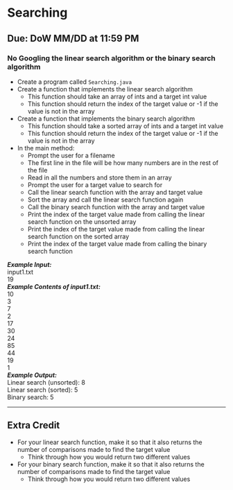 # Searching

## Due: DoW MM/DD at 11:59 PM

### No Googling the linear search algorithm or the binary search algorithm

- Create a program called `Searching.java`
- Create a function that implements the linear search algorithm
  - This function should take an array of ints and a target int value
  - This function should return the index of the target value or -1 if the value is not in the array
- Create a function that implements the binary search algorithm
  - This function should take a sorted array of ints and a target int value
  - This function should return the index of the target value or -1 if the value is not in the array
- In the main method: 
  - Prompt the user for a filename
  - The first line in the file will be how many numbers are in the rest of the file
  - Read in all the numbers and store them in an array
  - Prompt the user for a target value to search for
  - Call the linear search function with the array and target value
  - Sort the array and call the linear search function again
  - Call the binary search function with the array and target value
  - Print the index of the target value made from calling the linear search function on the unsorted array
  - Print the index of the target value made from calling the linear search function on the sorted array
  - Print the index of the target value made from calling the binary search function

***Example Input:***\
input1.txt\
19\
***Example Contents of input1.txt:***\
10\
3\
7\
2\
17\
30\
24\
85\
44\
19\
1\
***Example Output:***\
Linear search (unsorted): 8\
Linear search (sorted): 5\
Binary search: 5

- - - - - - - - - - - - 

## Extra Credit

- For your linear search function, make it so that it also returns the number of comparisons made to find the target value
    - Think through how you would return two different values
- For your binary search function, make it so that it also returns the number of comparisons made to find the target value
    - Think through how you would return two different values
